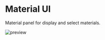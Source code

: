 # Material UI

Material panel for display and select materials.

![preview](https://img.alicdn.com/tfs/TB11VhMINz1gK0jSZSgXXavwpXa-632-1294.png)
